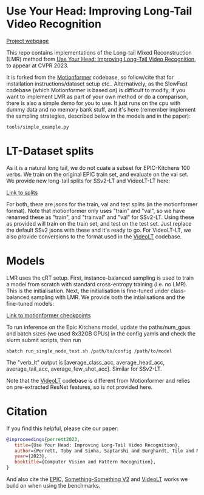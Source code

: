 # Use Your Head: Improving Long-Tail Video Recognition

[Project webpage](https://github.com/tobyperrett/lmr)

This repo contains implementations of the Long-tail Mixed Reconstruction (LMR) method from [Use Your Head: Improving Long-Tail Video Recognition](https://tobyperrett.github.io/lmr/use_your_head.pdf), to appear at CVPR 2023. 

It is forked from the [Motionformer](https://github.com/facebookresearch/Motionformer) codebase, so follow/cite that for installation instructions/dataset setup etc.. Alternatively, as the SlowFast codebase (which Motionformer is based on) is difficult to modify, if you want to implement LMR as part of your own method or do a comparison, there is also a simple demo for you to use. It just runs on the cpu with dummy data and no memory bank stuff, and it's here (remember implement the sampling strategies, described below in the models and in the paper):

```
tools/simple_example.py
```

# LT-Dataset splits

As it is a natural long tail, we do not cuate a subset for EPIC-Kitchens 100 verbs. We train on the original EPIC train set, and evaluate on the val set. We provide new long-tail splits for SSv2-LT and VideoLT-LT here:

[Link to splits](https://www.dropbox.com/scl/fo/gekwzzdizgrmz5clacg9x/h?dl=0&rlkey=sxlm9z1nwodchfvhmzxmilv5x)

For both, there are jsons for the train, val and test splits (in the motionformer format). Note that motionformer only uses "train" and "val", so we have renamed these as "train", and "trainval" and "val" for SSv2-LT. Using these as provided will train on the train set, and test on the test set. Just replace the default SSv2 jsons with these and it's ready to go. For VideoLT-LT, we also provide conversions to the format used in the [VideoLT](https://videolt.github.io/) codebase.

# Models

LMR uses the cRT setup. First, instance-balanced sampling is used to train a model from scratch with standard cross-entropy training (i.e. no LMR). This is the initialisation. Next, the initialisation is fine-tuned under class-balanced sampling with LMR. We provide both the intialisations and the fine-tuned models:

[Link to motionformer checkpoints](https://www.dropbox.com/scl/fo/gekwzzdizgrmz5clacg9x/h?dl=0&rlkey=sxlm9z1nwodchfvhmzxmilv5x)

To run inference on the Epic Kitchens model, update the paths/num_gpus and batch sizes (we used 8x32GB GPUs) in the config yamls and check the slurm submit scripts, then run

```
sbatch run_single_node_test.sh /path/to/config /path/to/model
```

The "verb_lt" output is [average_class_acc, average_head_acc, average_tail_acc, average_few_shot_acc]. Similar for SSv2-LT.



Note that the [VideoLT](https://videolt.github.io/) codebase is different from Motionformer and relies on pre-extracted ResNet features, so is not provided here.

# Citation

If you find this helpful, please cite our paper:

```BibTeX
@inproceedings{perrett2023,
   title={Use Your Head: Improving Long-Tail Video Recognition}, 
   author={Perrett, Toby and Sinha, Saptarshi and Burghardt, Tilo and Mirhemdi, Majid and Damen, Dima},
   year={2023},
   booktitle={Computer Vision and Pattern Recognition},
}
```

And also cite the [EPIC](https://epic-kitchens.github.io/), [Something-Something V2](https://developer.qualcomm.com/software/ai-datasets/something-something) and [VideoLT](https://videolt.github.io/) works we build on when using the benchmarks.
